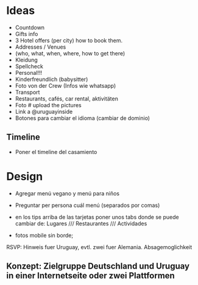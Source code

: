 # Ideas

- Countdown
- Gifts info
- 3 Hotel offers (per city) how to book them.
- Addresses / Venues
- (who, what, when, where, how to get there)
- Kleidung
- Spellcheck
- Personal!!!
- Kinderfreundlich (babysitter)
- Foto von der Crew (Infos wie whatsapp)
- Transport
- Restaurants, cafés, car rental, aktivitäten
- Foto # upload the pictures
- Link a @uruguayinside
- Botones para cambiar el idioma (cambiar de dominio)

## Timeline
- Poner el timeline del casamiento

# Design
- Agregar menú vegano y menú para niños
- Preguntar per persona cuál menú (separados por comas)
- en los tips arriba de las tarjetas poner unos tabs donde se puede cambiar de:
Lugares /// Restaurantes /// Actividades

- fotos mobile sin borde;

RSVP: Hinweis fuer Uruguay, evtl. zwei fuer Alemania. Absagemoglichkeit

Konzept: Zielgruppe Deutschland und Uruguay in einer Internetseite oder zwei Plattformen
- 

